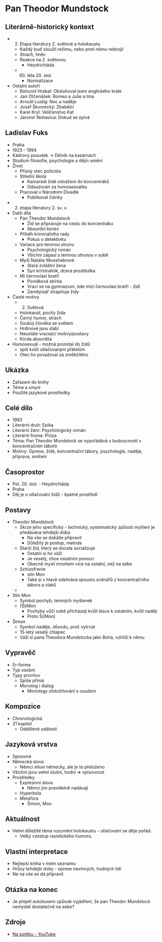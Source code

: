 # Pan Theodor Mundstock

## Literárně-historický kontext
- 2. Etapa literatury 2. světové a holokaustu
    - Každý buď sloužil režimu, nebo proti němu nebrojil
    - Strach, hněv
    - Reakce na 2. světovou
        - Heydrichiáda
    - 60. léta 20. stol.
        - Normalizace
- Ostatní autoři
    - Bohumil Hrabal: Obsluhoval jsem anglického krále
    - Jan Otčenášek: Romeo a Julie a tma
    - Arnošt Lustig: Noc a naděje
    - Josef Škvorecký: Zbabělci
    - Karel Kryl: Veličenstvo Kat
    - Jaromír Nohavica: Dokud se zpívá

## Ladislav Fuks
- Praha
- 1923 - 1994
- Kádrový posudek -> Dělník na kasárnách
- Studium filosofie, psychologie a dějin umění
- Život
    - Přísný otec policista
    - Střední škola
        - Kamarádi židé odváženi do koncentráků
        - Odsuzován za homosexualitu
    - Pracoval v Národním Divadle
        - Publikoval články
- 2. etapa literatury 2. sv. v.
- Další díla
    - Pan Theodor Mundstock
        - Žid se připravuje na cestu do koncentráku
        - Absurdní konec
    - Příběh kriminálního rady
        - Pokus o detektivku
    - Variace pro temnou strunu
        - Psychologický román
        - Všichni zápasí s temnou strunou v sobě
    - Myši Natálie Mooshebrové
        - Stará zvláštní žena
        - Syn kriminálník, dcera prostitutka
    - Mí černovlasí bratří
        - Povídková sbírka
        - Vrací se na gymnázium, kde mizí černovlasí bratři - židi
        - Zeměpisář ztrapňuje židy
- Časté motivy
    - 2. Světová
    - Holokaust, pocity žida
    - Černý humor, strach
    - Souboj člověka se světem
    - Hrdinové jsou slabí
    - Neustále vracející motivy/postavy
    - Kinda absurdita
- Homosexuál - možná promítal do židů
    - spíš kvůli utlačovaným přátelům
    - Otec ho považoval za změkčilého

## Ukázka
- Zařazení do knihy
- Téma a smysl
- Použité jazykové prostředky

## Celé dílo
- 1963
- Literární druh: Epika
- Literární žánr: Psychologický román
- Literární froma: Próza
- Téma: Pan Theodor Mundstock se vypořádává s budoucností v koncentračním táboře
- Motivy: Oprese, židé, koncentrační tábory, psychologie, naděje, příprava, smíření
 
## Časoprostor
- Pol. 20. stol. - Heydrichiáda
- Praha
- Děj je o utlačování židů - špatné prostředí

## Postavy
- Theodor Mundstock
    - Skrze jeho specifický - technický, systematický způsob myšlení je předávána tehdejší doba
        - Na vše se dokáže připravit
        - Důležitý je postup, metoda
    - Starší žid, který se docela socializuje
        - Ostatní si ho váží
        - Je veselý, chce ostatním pomoci
        - Obecně myslí mnohem více na ostatní, než na sebe
    - Schizofrenie 
        - stín Mon
        - Také si v hlavě odehrává spoustu scénářů z koncentračního tábora a vlaků
    - 
- Stín Mon
    - Symbol pochyb, temných myšlenek
    - (Ši)Mon
        - Pochyby vůči sobě přicházejí kvůli lásce k ostatním, kvůli naději
        - Proto Ši(Mon)
- Šimon
    - Symbol naděje, důvodu, proč vytrvat
    - 15-letý veselý chlapec
    - Váží si pana Theodora Mundstocka jako Boha, vzhlíží k němu

## Vypravěč
- Er-forma
- Typ osobní
- Typy promluv
    - Spíše přímá
    - Monolog i dialog
        - Monology ztotožňování s osudem

## Kompozice
- Chronologická
- 21 kapitol
    - Oddělené události

## Jazyková vrstva
- Spisovné
- Německá slova
    - Němci mluví německy, ale je to přeloženo
- Všichni jsou velmi slušní, hodní => spisovnost
- Prostředky
    - Expresivní slova
        - Němci jim pravidelně nadávají
    - Hyperbola
    - Metafora
        - Šimon, Mon

## Aktuálnost
- Velmi důležité téma rozumění holokaustu - utlačování se děje pořád.
    - Velký vzestup rasistického humoru.

## Vlastní interpretace
- Nejlepší kniha v mém seznamu
- Hrůzy tehdejší doby - oprese nevinných, hodných lidí
- Ne na vše se dá připravit

## Otázka na konec
- Je přejetí autobusem způsob vyjádření, že pan Theodor Mundstock nemyslel dostatečně na sebe?

## Zdroje
- [Na potítku - YouTube](https://www.youtube.com/watch?v=btvZVB8EgL0)